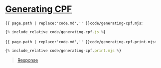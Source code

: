 # [Generating CPF](code.zip)

`{{ page.path | replace:'code.md','' }}code/generating-cpf.mjs`:

```js
{% include_relative code/generating-cpf.js %}
```

`{{ page.path | replace:'code.md','' }}code/generating-cpf.print.mjs`:

```js
{% include_relative code/generating-cpf.print.mjs %}
```

> [Response](response/generating-cpf.js)
